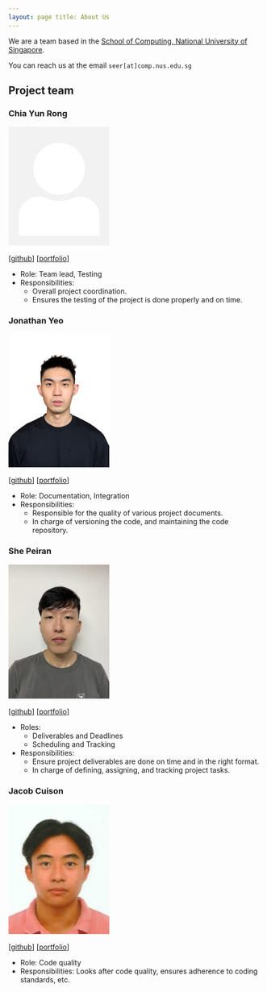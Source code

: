 ```yaml
---
layout: page title: About Us
---
```


We are a team based in the [School of Computing, National University of Singapore](http://www.comp.nus.edu.sg).

You can reach us at the email `seer[at]comp.nus.edu.sg`

## Project team

### Chia Yun Rong

<img src="images/chiayunrong.png" width="200px">

[[github](https://github.com/chiayunrong)]
[[portfolio](team/chiayunrong.md)]

* Role: Team lead, Testing
* Responsibilities:
    * Overall project coordination.
    * Ensures the testing of the project is done properly and on time.

### Jonathan Yeo

<img src="images/jonyeokj.png" width="200px">

[[github](https://github.com/jonyeokj)]
[[portfolio](team/jonyeokj.md)]

* Role: Documentation, Integration
* Responsibilities:
    - Responsible for the quality of various project documents.
    - In charge of versioning the code, and maintaining the code repository.

### She Peiran

<img src="images/s-peiran.png" width="200px">

[[github](http://github.com/s-peiran)] [[portfolio](team/s-peiran.md)]

* Roles:
    * Deliverables and Deadlines
    * Scheduling and Tracking
* Responsibilities:
    * Ensure project deliverables are done on time and in the right format.
    * In charge of defining, assigning, and tracking project tasks.

### Jacob Cuison

<img src="images/jacobcuison.png" width="200px">

[[github](http://github.com/jacobcuison)]
[[portfolio](team/jacobcuison.md)]

* Role: Code quality
* Responsibilities: Looks after code quality, ensures adherence to coding standards, etc.
